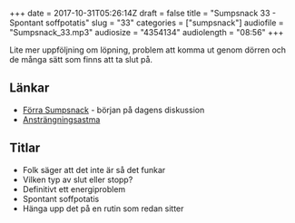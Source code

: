 +++
date = 2017-10-31T05:26:14Z
draft = false
title = "Sumpsnack 33 - Spontant soffpotatis"
slug = "33"
categories = ["sumpsnack"]
audiofile = "Sumpsnack_33.mp3"
audiosize = "4354134"
audiolength = "08:56"
+++

Lite mer uppföljning om löpning, problem att komma ut genom dörren och de många sätt som finns att ta slut på.

## Länkar ##
* [Förra Sumpsnack](http://kodsnack.se/sumpsnack/32/) - början på dagens diskussion
* [Ansträngningsastma](http://www.astmaochallergilinjen.se/astma/det-hander-i-kroppen-vid-astma/anstrangningsastma/)

## Titlar ##
* Folk säger att det inte är så det funkar
* Vilken typ av slut eller stopp?
* Definitivt ett energiproblem
* Spontant soffpotatis
* Hänga upp det på en rutin som redan sitter